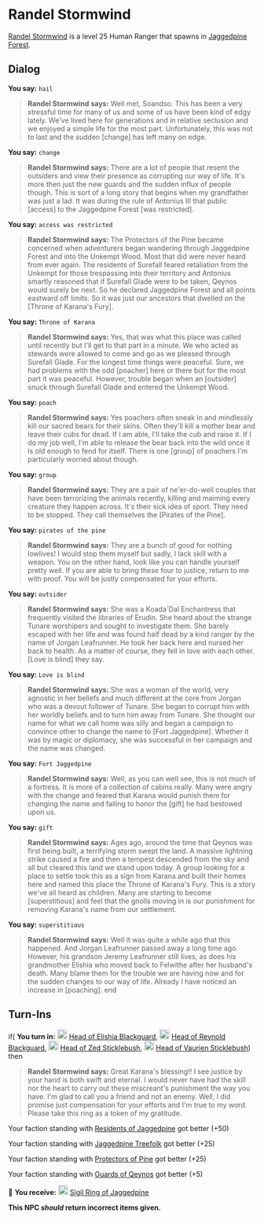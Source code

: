 # Randel Stormwind



[Randel Stormwind](/npc/181091) is a level 25 Human Ranger that spawns in [Jaggedpine Forest](/zone/181).






## Dialog

**You say:** `hail`



>**Randel Stormwind says:** Well met, Soandso. This has been a very stressful time for many of us and some of us have been kind of edgy lately. We've lived here for generations and in relative seclusion and we enjoyed a simple life for the most part. Unfortunately, this was not to last and the sudden [change] has left many on edge.

**You say:** `change`



>**Randel Stormwind says:** There are a lot of people that resent the outsiders and view their presence as corrupting our way of life. It's more then just the new guards and the sudden influx of people though. This is sort of a long story that begins when my grandfather was just a lad. It was during the rule of Antonius III that public [access] to the Jaggedpine Forest [was restricted].

**You say:** `access was restricted`



>**Randel Stormwind says:** The Protectors of the Pine became concerned when adventurers began wandering through Jaggedpine Forest and into the Unkempt Wood. Most that did were never heard from ever again. The residents of Surefall feared retaliation from the Unkempt for those trespassing into their territory and Antonius smartly reasoned that if Surefall Glade were to be taken, Qeynos would surely be next. So he declared Jaggedpine Forest and all points eastward off limits. So it was just our ancestors that dwelled on the [Throne of Karana's Fury].

**You say:** `Throne of Karana`



>**Randel Stormwind says:** Yes, that was what this place was called until recently but I'll get to that part in a minute. We who acted as stewards were allowed to come and go as we pleased through Surefall Glade. For the longest time things were peaceful. Sure, we had problems with the odd [poacher] here or there but for the most part it was peaceful. However, trouble began when an [outsider] snuck through Surefall Glade and entered the Unkempt Wood.

**You say:** `poach`



>**Randel Stormwind says:** Yes poachers often sneak in and mindlessly kill our sacred bears for their skins. Often they'll kill a mother bear and leave their cubs for dead. If I am able, I'll take the cub and raise it. If I do my job well, I'm able to release the bear back into the wild once it is old enough to fend for itself. There is one [group] of poachers I'm particularly worried about though.

**You say:** `group`



>**Randel Stormwind says:** They are a pair of ne'er-do-well couples that have been terrorizing the animals recently, killing and maiming every creature they happen across. It's their sick idea of sport. They need to be stopped. They call themselves the [Pirates of the Pine].

**You say:** `pirates of the pine`



>**Randel Stormwind says:** They are a bunch of good for nothing lowlives! I would stop them myself but sadly, I lack skill with a weapon. You on the other hand, look like you can handle yourself pretty well. If you are able to bring these four to justice, return to me with proof. You will be justly compensated for your efforts.

**You say:** `outsider`



>**Randel Stormwind says:** She was a Koada\`Dal Enchantress that frequently visited the libraries of Erudin. She heard about the strange Tunare worshipers and sought to investigate them. She barely escaped with her life and was found half dead by a kind ranger by the name of Jorgan Leafrunner. He took her back here and nursed her back to health. As a matter of course, they fell in love with each other. [Love is blind] they say.

**You say:** `Love is blind`



>**Randel Stormwind says:** She was a woman of the world, very agnostic in her beliefs and much different at the core from Jorgan who was a devout follower of Tunare. She began to corrupt him with her worldly beliefs and to turn him away from Tunare. She thought our name for what we call home was silly and began a campaign to convince other to change the name to [Fort Jaggedpine]. Whether it was by magic or diplomacy, she was successful in her campaign and the name was changed.

**You say:** `Fort Jaggedpine`



>**Randel Stormwind says:** Well, as you can well see, this is not much of a fortress. It is more of a collection of cabins really. Many were angry with the change and feared that Karana would punish them for changing the name and failing to honor the [gift] he had bestowed upon us.

**You say:** `gift`



>**Randel Stormwind says:** Ages ago, around the time that Qeynos was first being built, a terrifying storm swept the land. A massive lightning strike caused a fire and then a tempest descended from the sky and all but cleared this land we stand upon today. A group looking for a place to settle took this as a sign from Karana and built their homes here and named this place the Throne of Karana's Fury. This is a story we've all heard as children. Many are starting to become [superstitious] and feel that the gnolls moving in is our punishment for removing Karana's name from our settlement.

**You say:** `superstitious`



>**Randel Stormwind says:** Well it was quite a while ago that this happened. And Jorgan Leafrunner passed away a long time ago. However, his grandson Jeremy Leafrunner still lives, as does his grandmother Elishia who moved back to Felwithe after her husband's death. Many blame them for the trouble we are having now and for the sudden changes to our way of life. Already I have noticed an increase in [poaching].
end



## Turn-Ins





if( **You turn in:** <img style="background:url(/static/icons/blank_slot.gif);width:20px;height:20px;" src="/static/icons/item_983.png" alt="" /> <a
                                href="/item/9270" data-url="9270" class="tooltip-link link">Head of Elishia Blackguard</a>, <img style="background:url(/static/icons/blank_slot.gif);width:20px;height:20px;" src="/static/icons/item_982.png" alt="" /> <a
                                href="/item/9271" data-url="9271" class="tooltip-link link">Head of Reynold Blackguard</a>, <img style="background:url(/static/icons/blank_slot.gif);width:20px;height:20px;" src="/static/icons/item_982.png" alt="" /> <a
                                href="/item/9272" data-url="9272" class="tooltip-link link">Head of Zed Sticklebush</a>, <img style="background:url(/static/icons/blank_slot.gif);width:20px;height:20px;" src="/static/icons/item_983.png" alt="" /> <a
                                href="/item/9273" data-url="9273" class="tooltip-link link">Head of Vaurien Sticklebush</a>) then


>**Randel Stormwind says:** Great Karana's blessing!! I see justice by your hand is both swift and eternal. I would never have had the skill nor the heart to carry out these miscreant's punishment the way you have. I'm glad to call you a friend and not an enemy. Well, I did promise just compensation for your efforts and I'm true to my word. Please take this ring as a token of my gratitude.


Your faction standing with [Residents of Jaggedpine](/faction/1597) got better (<span class='text-success'>+50</span>)


Your faction standing with [Jaggedpine Treefolk](/faction/272) got better (<span class='text-success'>+25</span>)


Your faction standing with [Protectors of Pine](/faction/302) got better (<span class='text-success'>+25</span>)


Your faction standing with [Guards of Qeynos](/faction/262) got better (<span class='text-success'>+5</span>)


 &#127873; **You receive:**  <img style="background:url(/static/icons/blank_slot.gif);width:20px;height:20px;" src="/static/icons/item_614.png" alt="" /> <a
                                href="/item/9226" data-url="9226" class="tooltip-link link">Sigil Ring of Jaggedpine</a> 

 

**This NPC *should* return incorrect items given.**
